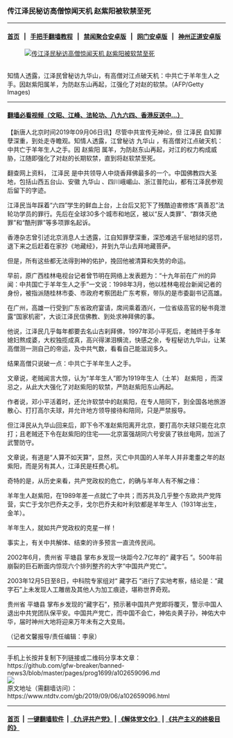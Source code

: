 ### 传江泽民秘访高僧惊闻天机 赵紫阳被软禁至死
------------------------

#### [首页](https://github.com/gfw-breaker/banned-news3/blob/master/README.md) &nbsp;&nbsp;|&nbsp;&nbsp; [手把手翻墙教程](https://github.com/gfw-breaker/guides/wiki) &nbsp;&nbsp;|&nbsp;&nbsp; [禁闻聚合安卓版](https://github.com/gfw-breaker/bn-android) &nbsp;&nbsp;|&nbsp;&nbsp; [网门安卓版](https://github.com/oGate2/oGate) &nbsp;&nbsp;|&nbsp;&nbsp; [神州正道安卓版](https://github.com/SzzdOgate/update) 



<div><div class="featured_image">
 <a href="https://i.ntdtv.com/assets/uploads/2019/09/GettyImages-51399153-1.jpg" target="_blank">
  <figure>
   <img alt="传江泽民秘访高僧惊闻天机 赵紫阳被软禁至死" src="https://i.ntdtv.com/assets/uploads/2019/09/GettyImages-51399153-1-800x450.jpg"/>
  </figure><br/>
 </a>
 <span class="caption">
  知情人透露，江泽民曾秘访九华山，有高僧对江点破天机：中共亡于羊年生人之手。因赵紫阳属羊，为防赵东山再起，江强化了对赵的软禁。（AFP/Getty Images)
 </span>
</div>
</div><hr/>

#### [翻墙必看视频（文昭、江峰、法轮功、八九六四、香港反送中...）](https://github.com/gfw-breaker/banned-news3/blob/master/pages/links.md)

<div><div class="post_content" itemprop="articleBody">
 <p>
  【新唐人北京时间2019年09月06日讯】尽管中共宣传无神论，但
  <ok href="https://www.ntdtv.com/gb/江泽民.htm">
   江泽民
  </ok>
  自知罪孽深重，到处走寺瞻观。知情人透露，江曾秘访
  <ok href="https://www.ntdtv.com/gb/九华山.htm">
   九华山
  </ok>
  ，有高僧对江点破天机：中共亡于羊年生人之手。因
  <ok href="https://www.ntdtv.com/gb/赵紫阳.htm">
   赵紫阳
  </ok>
  属羊，为防赵东山再起，对江的权力构成威胁，江随即强化了对赵的长期软禁，直到将赵软禁至死。
 </p>
 <p>
  翻查网上资料，
  <ok href="https://www.ntdtv.com/gb/江泽民.htm">
   江泽民
  </ok>
  是中共领导人中烧香拜佛最多的一个。中国佛教四大圣地，包括山西五台山、安徽
  <ok href="https://www.ntdtv.com/gb/九华山.htm">
   九华山
  </ok>
  、四川峨嵋山、浙江普陀山，都有江泽民参观后留下的字迹。
 </p>
 <p>
  江泽民当年踩着“六四”学生的鲜血上台，上台后又犯下了残酷迫害修炼“真善忍”法轮功学员的罪行。先后在全球30多个城市和地区，被以“反人类罪”、“群体灭绝罪”和“酷刑罪”等多项罪名起诉。
 </p>
 <p>
  香港杂志曾引述北京消息人士透露，江自知罪孽深重，深恐难逃千层地狱的惩罚，退下来之后赶着在家抄《地藏经》，并到九华山去拜地藏菩萨。
 </p>
 <p>
  但是，所有这些都无法得到神的佑护，挽回他被清算和失势的命运。
 </p>
 <p>
  早前，原广西桂林电视台记者曾节明在网络上发表题为：“十九年前在广州的异闻：中共国亡于羊年生人之手”一文说：1998年3月，他以桂林电视台新闻记者的身份，被指派随桂林市委、市政府考察团赴广东考察，带队的是市委副书记高雄。
 </p>
 <p>
  在广州，高雄一行受到广东省政府宴请，席间乘着酒兴，一位省级高官的秘书竟泄露“国家机密”，大谈江泽民信佛教、到处求神拜佛的事。
 </p>
 <p>
  他说，江泽民几乎每年都要去名山古刹拜佛，1997年邓小平死后，老贼终于多年媳妇熬成婆，大权独揽成真，高兴得涕泪横流，快感之余，专程秘访九华山，让某高僧测一测自己的帝运，及中共气数，看看自己能滋润多久。
 </p>
 <p>
  结果高僧只说破一点：中共亡于羊年生人之手。
 </p>
 <p>
  文章说，老贼闻言大惊，认为“羊年生人”即为1919年生人（土羊）
  <ok href="https://www.ntdtv.com/gb/赵紫阳.htm">
   赵紫阳
  </ok>
  ，而深忌之，从此大大强化了对赵紫阳的软禁，严防赵紫阳东山再起。
 </p>
 <p>
  作者说，邓小平活着时，还允许软禁中的赵紫阳，在专人陪同下，到全国各地旅游散心、打打高尔夫球，并允许地方领导接待和陪同，只是严禁报导。
 </p>
 <p>
  但江泽民从九华山回来后，即下令不准赵紫阳离开北京，要打高尔夫球只能在北京打；且老贼还下令在赵紫阳的住宅——北京富强胡同六号安装了铁丝电网，加派了武警防守。
 </p>
 <p>
  文章说，有道是“人算不如天算”，显然，灭亡中共国的人羊年人并非耄耋之年的赵紫阳，而是另有其人，江泽民是枉费心机。
 </p>
 <p>
  奇特的是，从历史来看，共产党政权的危亡，的确与羊年人有不解之缘：
 </p>
 <p>
  羊年生人赵紫阳，在1989年差一点就亡了中共；而苏共及几乎整个东欧共产党阵营，实亡于戈尔巴乔夫之手，戈尔巴乔夫和叶利钦都是羊年生人（1931年出生，金羊）。
 </p>
 <p>
  羊年生人，就如共产党政权的克星一样！
 </p>
 <p>
  事实上，有关中共解体、结束的许多预言一直流传民间。
 </p>
 <p>
  2002年6月，贵州省
  <ok href="https://www.ntdtv.com/gb/平塘县.htm">
   平塘县
  </ok>
  掌布乡发现一块距今2.7亿年的“
  <ok href="https://www.ntdtv.com/gb/藏字石.htm">
   藏字石
  </ok>
  ”。500年前崩裂的巨石断面内惊现六个排列整齐的大字“中国共产党亡”。
 </p>
 <p>
  2003年12月5日至8日，中科院专家组对“
  <ok href="https://www.ntdtv.com/gb/藏字石.htm">
   藏字石
  </ok>
  ”进行了实地考察，结论是：“藏字石”上未发现人工雕凿及其他人为加工痕迹，堪称世界奇观。
 </p>
 <p>
  贵州省
  <ok href="https://www.ntdtv.com/gb/平塘县.htm">
   平塘县
  </ok>
  掌布乡发现的“藏字石”，预示著中国共产党即将覆灭，警示中国人退出中共党团队保平安。中国共产党亡，而中国不会亡，神佑炎黄子孙，神佑大中华，届时神州大地将迎来万年未有之大变局。
 </p>
 <p>
  （记者文馨报导/责任编辑：李泉）
 </p>
 <div class="single_ad">
 </div>
</div>
</div>
<hr/>
手机上长按并复制下列链接或二维码分享本文章：<br/>
https://github.com/gfw-breaker/banned-news3/blob/master/pages/prog1699/a102659096.md <br/>
<a href='https://github.com/gfw-breaker/banned-news3/blob/master/pages/prog1699/a102659096.md'><img src='https://github.com/gfw-breaker/banned-news3/blob/master/pages/prog1699/a102659096.md.png'/></a> <br/>
原文地址（需翻墙访问）：https://www.ntdtv.com/gb/2019/09/06/a102659096.html


------------------------
#### [首页](https://github.com/gfw-breaker/banned-news3/blob/master/README.md) &nbsp;|&nbsp; [一键翻墙软件](https://github.com/gfw-breaker/nogfw/blob/master/README.md) &nbsp;| [《九评共产党》](https://github.com/gfw-breaker/9ping.md/blob/master/README.md#九评之一评共产党是什么) | [《解体党文化》](https://github.com/gfw-breaker/jtdwh.md/blob/master/README.md) | [《共产主义的终极目的》](https://github.com/gfw-breaker/gczydzjmd.md/blob/master/README.md)


<img src='http://gfw-breaker.win/banned-news3/pages/prog1699/a102659096.md' width='0px' height='0px'/>